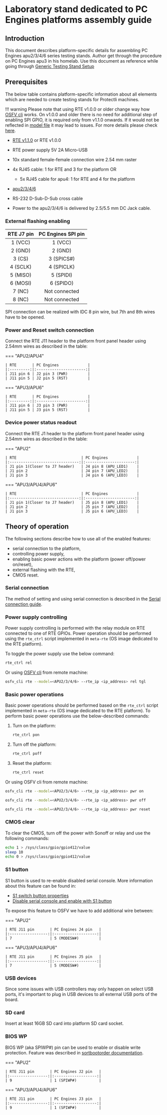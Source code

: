 # Laboratory stand dedicated to PC Engines platforms assembly guide

## Introduction

This document describes platform-specific details for assembling PC Engines
apu2/3/4/6 series testing stands. Author get through the procedure on PC
Engines apu3 in his homelab. Use this document as reference while going through
[Generic Testing Stand
Setup](../../unified-test-documentation/generic-testing-stand-setup.md)

## Prerequisites

The below table contains platform-specific information about all elements which
are needed to create testing stands for Protectli machines.

!!! warning
    Please note that using RTE v1.0.0 or older change way how [OSFV
    cli](https://github.com/Dasharo/osfv-scripts/blob/main/osfv_cli/src/osfv/libs/rte.py#L284)
    works. On v1.0.0 and older there is no need for additional step of enabling
    SPI GPIO, it is required only from v1.1.0 onwards. If it would not be
    reflected in [model file](https://github.com/Dasharo/osfv-scripts/tree/main/osfv_cli/src/osfv/models)
    it may lead to issues. For more details please check [here](https://github.com/Dasharo/osfv-scripts/issues/86).

* [RTE
v1.1.0](https://shop.3mdeb.com/shop/open-source-hardware/open-source-hardware-3mdeb/rte/)
or RTE v1.0.0
* RTE power supply 5V 2A Micro-USB
* 10x standard female-female connection wire 2.54 mm raster
* 4x RJ45 cable: 1 for RTE and 3 for the platform OR
    - 5x RJ45 cable for apu4: 1 for RTE and 4 for the platform

* [apu2/3/4/6](https://www.pcengines.ch/apu2.htm)

* RS-232 D-Sub-D-Sub cross cable
* Power to the apu2/3/4/6 is delivered by 2.5/5.5 mm DC Jack cable.

### External flashing enabling

| RTE J7 pin        | PC Engines SPI pin  |
|:-----------------:|:-------------------:|
| 1 (VCC)           | 1 (VCC)             |
| 2 (GND)           | 2 (GND)             |
| 3 (CS)            | 3 (SPICS#)          |
| 4 (SCLK)          | 4 (SPICLK)          |
| 5 (MISO)          | 5 (SPIDI)           |
| 6 (MOSI)          | 6 (SPIDO)           |
| 7 (NC)            | Not connected       |
| 8 (NC)            | Not connected       |

SPI connection can be realized with IDC 8 pin wire, but 7th and 8th wires
have to be opened.

### Power and Reset switch connection

Connect the RTE J11 header to the platform front panel header using 2.54mm
wires as described in the table:

=== "APU2/APU4"

    | RTE       | PC Engines             |
    |:---------:|:----------------------:|
    | J11 pin 6 | J2 pin 3 (PWR)         |
    | J11 pin 5 | J2 pin 5 (RST)         |

=== "APU3/APU6"

    | RTE       | PC Engines             |
    |:---------:|:----------------------:|
    | J11 pin 6 | J3 pin 3 (PWR)         |
    | J11 pin 5 | J3 pin 5 (RST)         |

### Device power status readout

Connect the RTE J1 header to the platform front panel header using 2.54mm
wires as described in the table:

=== "APU2"

    | RTE                             | PC Engines             |
    |:-------------------------------:|:----------------------:|
    | J1 pin 1(Closer to J7 header)   | J4 pin 8 (APU_LED1)    |
    | J1 pin 2                        | J4 pin 7 (APU_LED2)    |
    | J1 pin 3                        | J4 pin 6 (APU_LED3)    |

=== "APU3/APU4/APU6"

    | RTE                             | PC Engines             |
    |:-------------------------------:|:----------------------:|
    | J1 pin 1(Closer to J7 header)   | J5 pin 8 (APU_LED1)    |
    | J1 pin 2                        | J5 pin 7 (APU_LED2)    |
    | J1 pin 3                        | J5 pin 6 (APU_LED3)    |

## Theory of operation

The following sections describe how to use all of the enabled features:

* serial connection to the platform,
* controlling power supply,
* enabling basic power actions with the platform (power off/power on/reset),
* external flashing with the RTE,
* CMOS reset.

### Serial connection

The method of setting and using serial connection is described in the
[Serial connection guide](../../transparent-validation/rte/v1.1.0/serial-port-connection-guide.md).

### Power supply controlling

Power supply controlling is performed with the relay module on RTE
connected to one of RTE GPIOs. Power operation should be performed using
the `rte_ctrl` script implemented in `meta-rte` (OS image dedicated to the
RTE platform).

To toggle the power supply use the below command:

```bash
rte_ctrl rel
```

Or using [OSFV cli](https://github.com/Dasharo/osfv-scripts) from remote
machine:

```sh
osfv_cli rte --model=<APU2/3/4/6> --rte_ip <ip_address> rel tgl
```

### Basic power operations

Basic power operations should be performed based on the `rte_ctrl` script
implemented in `meta-rte` (OS image dedicated to the RTE platform). To perform
basic power operations use the below-described commands:

1. Turn on the platform:

    ```bash
    rte_ctrl pon
    ```

1. Turn off the platform:

    ```bash
    rte_ctrl poff
    ```

1. Reset the platform:

    ```bash
    rte_ctrl reset
    ```

Or using OSFV cli from remote machine:

```sh
osfv_cli rte --model=<APU2/3/4/6> --rte_ip <ip_address> pwr on
```

```sh
osfv_cli rte --model=<APU2/3/4/6> --rte_ip <ip_address> pwr off
```

```sh
osfv_cli rte --model=<APU2/3/4/6> --rte_ip <ip_address> pwr reset
```

### CMOS clear

To clear the CMOS, turn off the power with Sonoff or relay and use the
following commands:

```bash
echo 1 > /sys/class/gpio/gpio412/value
sleep 10
echo 0 > /sys/class/gpio/gpio412/value
```

### S1 button

S1 button is used to re-enable disabled serial console. More information about
this feature can be found in:

* [S1 switch button properties](https://pcengines.github.io/apu2-documentation/gpios/#s1-switch-button)
* [Disable serial console and enable with S1 button](https://pcengines.github.io/apu2-documentation/theory-of-operation/#pc-engines-apu-firmware-features)

To expose this feature to OSFV we have to add additional wire between:

=== "APU2"

    | RTE J11 pin       | PC Engines J4 pin   |
    |:-----------------:|:-------------------:|
    | 7                 | 5 (MODESW#)         |

=== "APU3/APU4/APU6"

    | RTE J11 pin       | PC Engines J5 pin   |
    |:-----------------:|:-------------------:|
    | 7                 | 5 (MODESW#)         |

### USB devices

Since some issues with USB controllers may only happen on select USB ports,
it's important to plug in USB devices to all external USB ports of the board.

### SD card

Insert at least 16GB SD card into platform SD card socket.

### BIOS WP

BIOS WP (aka SPIWP#) pin can be used to enable or disable write protection.
Feature was described in [sortbootorder
documentation](https://github.com/pcengines/sortbootorder?tab=readme-ov-file#bios-wp-option).

=== "APU2"

    | RTE J11 pin       | PC Engines J2 pin   |
    |:-----------------:|:-------------------:|
    | 9                 | 1 (SPIWP#)          |

=== "APU3/APU4/APU6"

    | RTE J11 pin       | PC Engines J3 pin   |
    |:-----------------:|:-------------------:|
    | 9                 | 1 (SPIWP#)          |

